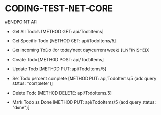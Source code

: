 # CODING-TEST-NET-CORE


#ENDPOINT API

- Get All Todo’s
[METHOD GET: api/TodoItems]

- Get Specific Todo
[METHOD GET: api/TodoItems/5]

- Get Incoming ToDo (for today/next day/current week)
[UNFINISHED]

- Create Todo
[METHOD POST: api/TodoItems]

- Update Todo
[METHOD PUT: api/TodoItems/5]

- Set Todo percent complete
[METHOD PUT: api/TodoItems/5
(add query status: "complete")]

- Delete Todo
[METHOD DELETE: api/TodoItems/5]

- Mark Todo as Done
[METHOD PUT: api/TodoItems/5
(add query status: "done")]
